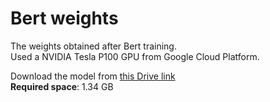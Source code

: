 # Bert weights

The weights obtained after Bert training.  
Used a NVIDIA Tesla P100 GPU from Google Cloud Platform.

Download the model from [this Drive link](https://drive.google.com/drive/folders/1o_exDi-gA0X1kSBTl9qUPpEGWZBX-MFy)  
**Required space**: 1.34 GB
